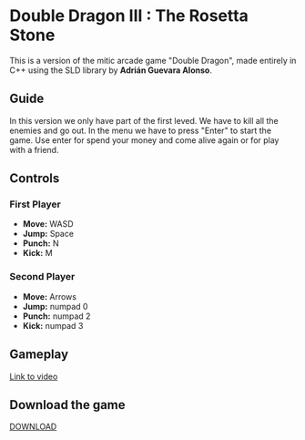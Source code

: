 # Double Dragon III : The Rosetta Stone

This is a version of the mitic arcade game "Double Dragon", made entirely in C++ using the SLD library by **Adrián Guevara Alonso**.

## Guide

In this version we only have part of the first leved. We have to kill all the enemies and go out. In the menu we have to press "Enter" to start the game. Use enter for spend your money and come alive again or for play with a friend. 

## Controls
### First Player
- **Move:** WASD
- **Jump:** Space
- **Punch:** N
- **Kick:** M

### Second Player
- **Move:** Arrows
- **Jump:** numpad 0
- **Punch:** numpad 2
- **Kick:** numpad 3

## Gameplay
[Link to video](https://www.youtube.com/watch?v=w1E6819xLXg&feature=youtu.be)

## Download the game
[DOWNLOAD](https://github.com/Masacre23/DoubleDragon/releases/tag/1.0)
